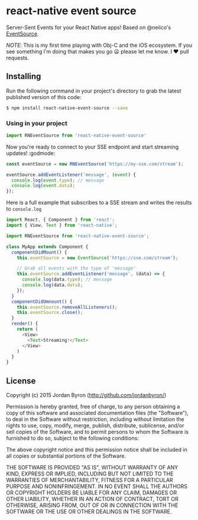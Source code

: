 react-native event source
=========================

Server-Sent Events for your React Native apps! Based on @neilco's
[EventSource](https://github.com/neilco/EventSource).

_NOTE_: This is my first time playing with Obj-C and the iOS ecosystem. If you
see something I'm doing that makes you go :frowning: please let me know. I
:heart: pull requests.

## Installing

Run the following command in your project's directory to grab the latest published version of this code:

```bash
$ npm install react-native-event-source --save
```

### Using in your project

```js
import RNEventSource from 'react-native-event-source'
```

Now you're ready to connect to your SSE endpoint and start streaming updates!
:godmode:

```js
const eventSource = new RNEventSource('https://my-sse.com/stream');

eventSource.addEventListener('message', (event) {
  console.log(event.type); // message
  console.log(event.data);
});
```

Here is a full example that subscribes to a SSE stream and writes the results to `console.log`

```js
import React, { Component } from 'react';
import { View, Text } from 'react-native';

import RNEventSource from 'react-native-event-source';

class MyApp extends Component {
  componentDidMount() {
    this.eventSource = new EventSource('https://sse.com/stream');

    // Grab all events with the type of 'message'
    this.eventSource.addEventListener('message', (data) => {
      console.log(data.type); // message
      console.log(data.data);
    });
  }
  componentDidUmnount() {
    this.eventSource.removeAllListeners();
    this.eventSource.close();
  }
  render() {
    return (
      <View>
        <Text>Streaming!</Text>
      </View>
    )
  }
}
```

## License

Copyright (c) 2015 Jordan Byron (http://github.com/jordanbyron/)

Permission is hereby granted, free of charge, to any person obtaining a copy
of this software and associated documentation files (the "Software"), to deal
in the Software without restriction, including without limitation the rights
to use, copy, modify, merge, publish, distribute, sublicense, and/or sell
copies of the Software, and to permit persons to whom the Software is
furnished to do so, subject to the following conditions:

The above copyright notice and this permission notice shall be included in
all copies or substantial portions of the Software.

THE SOFTWARE IS PROVIDED "AS IS", WITHOUT WARRANTY OF ANY KIND, EXPRESS OR
IMPLIED, INCLUDING BUT NOT LIMITED TO THE WARRANTIES OF MERCHANTABILITY,
FITNESS FOR A PARTICULAR PURPOSE AND NONINFRINGEMENT. IN NO EVENT SHALL THE
AUTHORS OR COPYRIGHT HOLDERS BE LIABLE FOR ANY CLAIM, DAMAGES OR OTHER
LIABILITY, WHETHER IN AN ACTION OF CONTRACT, TORT OR OTHERWISE, ARISING FROM,
OUT OF OR IN CONNECTION WITH THE SOFTWARE OR THE USE OR OTHER DEALINGS IN
THE SOFTWARE.
